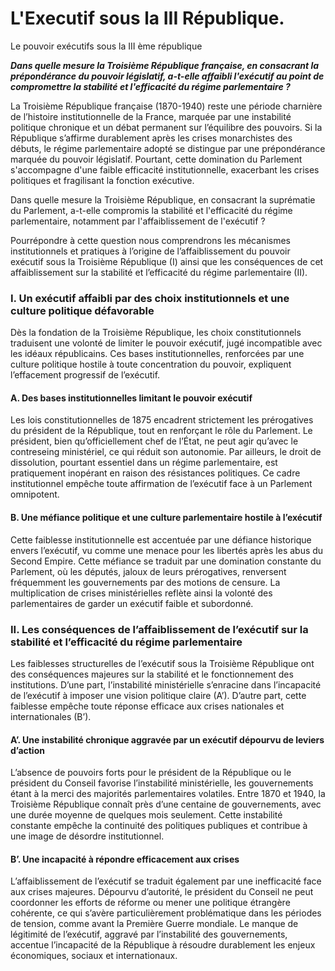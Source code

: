 # L'Executif sous la III République.

Le pouvoir exécutifs sous la III ème république

***Dans quelle mesure la Troisième République française, en consacrant la prépondérance du pouvoir législatif, a-t-elle affaibli l'exécutif au point de compromettre la stabilité et l'efficacité du régime parlementaire ?***

La Troisième République française (1870-1940) reste une période charnière de l’histoire institutionnelle de la France, marquée par une instabilité politique chronique et un débat permanent sur l’équilibre des pouvoirs. Si la République s’affirme durablement après les crises monarchistes des débuts, le régime parlementaire adopté se distingue par une prépondérance marquée du pouvoir législatif. Pourtant, cette domination du Parlement s'accompagne d'une faible efficacité institutionnelle, exacerbant les crises politiques et fragilisant la fonction exécutive.

Dans quelle mesure la Troisième République, en consacrant la suprématie du Parlement, a-t-elle compromis la stabilité et l'efficacité du régime parlementaire, notamment par l'affaiblissement de l'exécutif ?

Pourrépondre à cette question nous comprendrons les mécanismes institutionnels et pratiques à l’origine de l’affaiblissement du pouvoir exécutif sous la Troisième République (I) ainsi que les conséquences de cet affaiblissement sur la stabilité et l’efficacité du régime parlementaire (II).

### I. Un exécutif affaibli par des choix institutionnels et une culture politique défavorable

Dès la fondation de la Troisième République, les choix constitutionnels traduisent une volonté de limiter le pouvoir exécutif, jugé incompatible avec les idéaux républicains. Ces bases institutionnelles, renforcées par une culture politique hostile à toute concentration du pouvoir, expliquent l’effacement progressif de l’exécutif.

#### A. Des bases institutionnelles limitant le pouvoir exécutif

Les lois constitutionnelles de 1875 encadrent strictement les prérogatives du président de la République, tout en renforçant le rôle du Parlement. Le président, bien qu’officiellement chef de l’État, ne peut agir qu’avec le contreseing ministériel, ce qui réduit son autonomie. Par ailleurs, le droit de dissolution, pourtant essentiel dans un régime parlementaire, est pratiquement inopérant en raison des résistances politiques. Ce cadre institutionnel empêche toute affirmation de l’exécutif face à un Parlement omnipotent.

#### B. Une méfiance politique et une culture parlementaire hostile à l’exécutif

Cette faiblesse institutionnelle est accentuée par une défiance historique envers l’exécutif, vu comme une menace pour les libertés après les abus du Second Empire. Cette méfiance se traduit par une domination constante du Parlement, où les députés, jaloux de leurs prérogatives, renversent fréquemment les gouvernements par des motions de censure. La multiplication de crises ministérielles reflète ainsi la volonté des parlementaires de garder un exécutif faible et subordonné.

### II. Les conséquences de l’affaiblissement de l’exécutif sur la stabilité et l’efficacité du régime parlementaire

Les faiblesses structurelles de l’exécutif sous la Troisième République ont des conséquences majeures sur la stabilité et le fonctionnement des institutions. D’une part, l’instabilité ministérielle s’enracine dans l’incapacité de l’exécutif à imposer une vision politique claire (A’). D’autre part, cette faiblesse empêche toute réponse efficace aux crises nationales et internationales (B’).

#### A’. Une instabilité chronique aggravée par un exécutif dépourvu de leviers d’action

L’absence de pouvoirs forts pour le président de la République ou le président du Conseil favorise l’instabilité ministérielle, les gouvernements étant à la merci des majorités parlementaires volatiles. Entre 1870 et 1940, la Troisième République connaît près d’une centaine de gouvernements, avec une durée moyenne de quelques mois seulement. Cette instabilité constante empêche la continuité des politiques publiques et contribue à une image de désordre institutionnel.

#### B’. Une incapacité à répondre efficacement aux crises

L’affaiblissement de l’exécutif se traduit également par une inefficacité face aux crises majeures. Dépourvu d’autorité, le président du Conseil ne peut coordonner les efforts de réforme ou mener une politique étrangère cohérente, ce qui s’avère particulièrement problématique dans les périodes de tension, comme avant la Première Guerre mondiale. Le manque de légitimité de l’exécutif, aggravé par l’instabilité des gouvernements, accentue l’incapacité de la République à résoudre durablement les enjeux économiques, sociaux et internationaux.